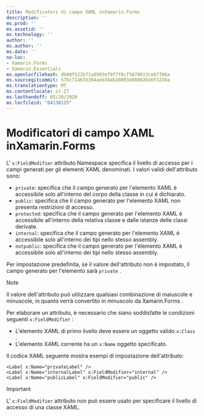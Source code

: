 ```yaml
---
title: Modificatori di campo XAML inXamarin.Forms
description: ''
ms.prod: ''
ms.assetid: ''
ms.technology: ''
author: ''
ms.author: ''
ms.date: ''
no-loc:
- Xamarin.Forms
- Xamarin.Essentials
ms.openlocfilehash: db00f522b71a8993ef0f7f6cf5070813ce07396a
ms.sourcegitcommit: 57bc714633364aeb34aba9803e88802bebf321ba
ms.translationtype: MT
ms.contentlocale: it-IT
ms.lasthandoff: 05/28/2020
ms.locfileid: "84138125"
---
```

# <a name="xaml-field-modifiers-in-xamarinforms"></a>Modificatori di campo XAML inXamarin.Forms

L' `x:FieldModifier` attributo Namespace specifica il livello di accesso per i campi generati per gli elementi XAML denominati. I valori validi dell'attributo sono:

- `private`: specifica che il campo generato per l'elemento XAML è accessibile solo all'interno del corpo della classe in cui è dichiarato.
- `public`: specifica che il campo generato per l'elemento XAML non presenta restrizioni di accesso.
- `protected`: specifica che il campo generato per l'elemento XAML è accessibile all'interno della relativa classe e dalle istanze delle classi derivate.
- `internal`: specifica che il campo generato per l'elemento XAML è accessibile solo all'interno dei tipi nello stesso assembly.
- `notpublic`: specifica che il campo generato per l'elemento XAML è accessibile solo all'interno dei tipi nello stesso assembly.

Per impostazione predefinita, se il valore dell'attributo non è impostato, il campo generato per l'elemento sarà `private` .

> [!NOTE]
> Il valore dell'attributo può utilizzare qualsiasi combinazione di maiuscole e minuscole, in quanto verrà convertito in minuscolo da Xamarin.Forms .

Per elaborare un attributo, è necessario che siano soddisfatte le condizioni seguenti `x:FieldModifier` :

- L'elemento XAML di primo livello deve essere un oggetto valido `x:Class` .
- L'elemento XAML corrente ha un `x:Name` oggetto specificato.

Il codice XAML seguente mostra esempi di impostazione dell'attributo:

```xaml
<Label x:Name="privateLabel" />
<Label x:Name="internalLabel" x:FieldModifier="internal" />
<Label x:Name="publicLabel" x:FieldModifier="public" />
```

> [!IMPORTANT]
> L' `x:FieldModifier` attributo non può essere usato per specificare il livello di accesso di una classe XAML.
